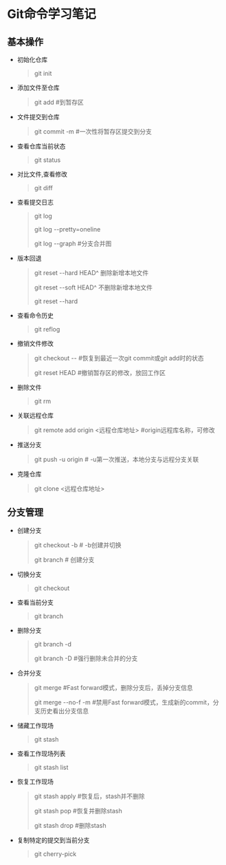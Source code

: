 # Git命令学习笔记

## 基本操作

- 初始化仓库

  > git init

- 添加文件至仓库

  > git add <filename>  #到暂存区

- 文件提交到仓库

  > git commit -m  <message> #一次性将暂存区提交到分支

- 查看仓库当前状态

  > git status

- 对比文件,查看修改

  > git diff <filename>

- 查看提交日志

  > git log 
  >
  > git log --pretty=oneline
  >
  > git log --graph #分支合并图

- 版本回退

  > git reset --hard HEAD^    删除新增本地文件
  >
  > git reset --soft HEAD^     不删除新增本地文件
  >
  > git reset --hard <verisonid>

- 查看命令历史

  > git reflog

- 撤销文件修改

  > git checkout -- <filename>  #恢复到最近一次git commit或git add时的状态
  >
  > git reset HEAD <filename> #撤销暂存区的修改，放回工作区

- 删除文件

  > git rm <filename>

- 关联远程仓库

  > git remote add origin <远程仓库地址>  #origin远程库名称，可修改

- 推送分支

  > git push -u origin <branchname> # -u第一次推送，本地分支与远程分支关联

- 克隆仓库

  > git clone <远程仓库地址>

## 分支管理

- 创建分支

  > git checkout -b <branchname>  # -b创建并切换
  >
  > git branch <branchname> # 创建分支

- 切换分支

  > git checkout <branchname>

- 查看当前分支

  > git branch

- 删除分支

  > git branch -d <branchname>
  >
  > git branch -D <branchname> #强行删除未合并的分支

- 合并分支

  > git merge <branchname>  #Fast forward模式，删除分支后，丢掉分支信息
  >
  > git merge --no-f -m <message> <branchname> #禁用Fast forward模式，生成新的commit，分支历史看出分支信息

- 储藏工作现场

  > git stash

- 查看工作现场列表

  > git stash list

- 恢复工作现场

  > git stash apply   #恢复后，stash并不删除
  >
  > git stash pop      #恢复并删除stash
  >
  > git stash drop     #删除stash

- 复制特定的提交到当前分支

  > git cherry-pick <versionid>